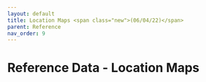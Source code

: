 ```yaml
---
layout: default
title: Location Maps <span class="new">(06/04/22)</span>
parent: Reference
nav_order: 9
---
```


# Reference Data - Location Maps

